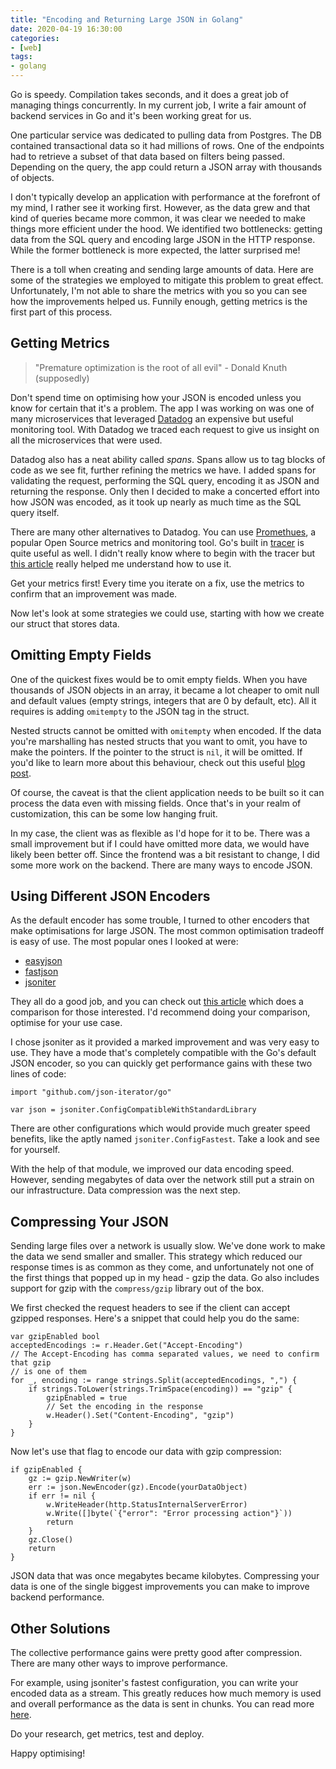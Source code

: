 ```yaml
---
title: "Encoding and Returning Large JSON in Golang"
date: 2020-04-19 16:30:00
categories:
- [web]
tags:
- golang
---
```


Go is speedy. Compilation takes seconds, and it does a great job of managing things concurrently. In my current job, I write a fair amount of backend services in Go and it's been working great for us.

One particular service was dedicated to pulling data from Postgres. The DB contained transactional data so it had millions of rows. One of the endpoints had to retrieve a subset of that data based on filters being passed. Depending on the query, the app could return a JSON array with thousands of objects.

I don't typically develop an application with performance at the forefront of my mind, I rather see it working first. However, as the data grew and that kind of queries became more common, it was clear we needed to make things more efficient under the hood. We identified two bottlenecks: getting data from the SQL query and encoding large JSON in the HTTP response. While the former bottleneck is more expected, the latter surprised me!

There is a toll when creating and sending large amounts of data. Here are some of the strategies we employed to mitigate this problem to great effect. Unfortunately, I'm not able to share the metrics with you so you can see how the improvements helped us. Funnily enough, getting metrics is the first part of this process.

## Getting Metrics

> "Premature optimization is the root of all evil" - Donald Knuth (supposedly)

Don't spend time on optimising how your JSON is encoded unless you know for certain that it's a problem. The app I was working on was one of many microservices that leveraged <a rel="nofollow noopener noreferrer" target="_blank" href="https://www.datadoghq.com/">Datadog</a> an expensive but useful monitoring tool. With Datadog we traced each request to give us insight on all the microservices that were used.

Datadog also has a neat ability called *spans*. Spans allow us to tag blocks of code as we see fit, further refining the metrics we have. I added spans for validating the request, performing the SQL query, encoding it as JSON and returning the response. Only then I decided to make a concerted effort into how JSON was encoded, as it took up nearly as much time as the SQL query itself.

There are many other alternatives to Datadog. You can use <a rel="nofollow noopener noreferrer" target="_blank" href="https://prometheus.io/">Promethues</a>, a popular Open Source metrics and monitoring tool. Go's built in <a a rel="nofollow noopener noreferrer" href="https://golang.org/doc/diagnostics.html#tracing">tracer</a> is quite useful as well. I didn't really know where to begin with the tracer but <a rel="nofollow noopener noreferrer" target="_blank" href="https://about.sourcegraph.com/go/an-introduction-to-go-tool-trace-rhys-hiltner">this article</a> really helped me understand how to use it.

Get your metrics first! Every time you iterate on a fix, use the metrics to confirm that an improvement was made.

Now let's look at some strategies we could use, starting with how we create our struct that stores data.

## Omitting Empty Fields

One of the quickest fixes would be to omit empty fields. When you have thousands of JSON objects in an array, it became a lot cheaper to omit null and default values (empty strings, integers that are 0 by default, etc). All it requires is adding `omitempty` to the JSON tag in the struct.

Nested structs cannot be omitted with `omitempty` when encoded. If the data you're marshalling has nested structs that you want to omit, you have to make the pointers. If the pointer to the struct is `nil`, it will be omitted. If you'd like to learn more about this behaviour, check out this useful <a rel="nofollow noopener noreferrer" target="_blank" href="https://www.sohamkamani.com/golang/2018-07-19-golang-omitempty/">blog post</a>.

Of course, the caveat is that the client application needs to be built so it can process the data even with missing fields. Once that's in your realm of customization, this can be some low hanging fruit.

In my case, the client was as flexible as I'd hope for it to be. There was a small improvement but if I could have omitted more data, we would have likely been better off. Since the frontend was a bit resistant to change, I did some more work on the backend. There are many ways to encode JSON.

## Using Different JSON Encoders

As the default encoder has some trouble, I turned to other encoders that make optimisations for large JSON. The most common optimisation tradeoff is easy of use. The most popular ones I looked at were:

- <a rel="nofollow noopener noreferrer" target="_blank" href="https://github.com/mailru/easyjson">easyjson</a>
- <a rel="nofollow noopener noreferrer" target="_blank" href="https://github.com/valyala/fastjson">fastjson</a>
- <a rel="nofollow noopener noreferrer" target="_blank" href="https://github.com/json-iterator/go">jsoniter</a>

They all do a good job, and you can check out <a rel="nofollow noopener noreferrer" target="_blank" href="https://yalantis.com/blog/speed-up-json-encoding-decoding/">this article</a> which does a comparison for those interested. I'd recommend doing your comparison, optimise for your use case.

I chose jsoniter as it provided a marked improvement and was very easy to use. They have a mode that's completely compatible with the Go's default JSON encoder, so you can quickly get performance gains with these two lines of code:

```golang
import "github.com/json-iterator/go"

var json = jsoniter.ConfigCompatibleWithStandardLibrary
```

There are other configurations which would provide much greater speed benefits, like the aptly named `jsoniter.ConfigFastest`. Take a look and see for yourself.

With the help of that module, we improved our data encoding speed. However, sending megabytes of data over the network still put a strain on our infrastructure. Data compression was the next step.

## Compressing Your JSON

Sending large files over a network is usually slow. We've done work to make the data we send smaller and smaller. This strategy which reduced our response times is as common as they come, and unfortunately not one of the first things that popped up in my head \- gzip the data. Go also includes support for gzip with the `compress/gzip` library out of the box.

We first checked the request headers to see if the client can accept gzipped responses. Here's a snippet that could help you do the same:

```golang
var gzipEnabled bool
acceptedEncodings := r.Header.Get("Accept-Encoding")
// The Accept-Encoding has comma separated values, we need to confirm that gzip
// is one of them
for _, encoding := range strings.Split(acceptedEncodings, ",") {
    if strings.ToLower(strings.TrimSpace(encoding)) == "gzip" {
        gzipEnabled = true
        // Set the encoding in the response
        w.Header().Set("Content-Encoding", "gzip")
    }
}
```

Now let's use that flag to encode our data with gzip compression:

```golang
if gzipEnabled {
    gz := gzip.NewWriter(w)
    err := json.NewEncoder(gz).Encode(yourDataObject)
    if err != nil {
        w.WriteHeader(http.StatusInternalServerError)
        w.Write([]byte(`{"error": "Error processing action"}`))
        return
    }
    gz.Close()
    return
}
```

JSON data that was once megabytes became kilobytes. Compressing your data is one of the single biggest improvements you can make to improve backend performance.

## Other Solutions

The collective performance gains were pretty good after compression. There are many other ways to improve performance.

For example, using jsoniter's fastest configuration, you can write your encoded data as a stream. This greatly reduces how much memory is used and overall performance as the data is sent in chunks. You can read more <a rel="nofollow noopener noreferrer" target="_blank" href="https://jsoniter.com/migrate-from-go-std.html#best-performance">here</a>.

Do your research, get metrics, test and deploy.

Happy optimising!
